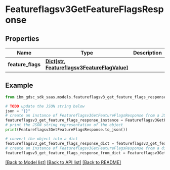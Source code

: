 # Featureflagsv3GetFeatureFlagsResponse


## Properties

Name | Type | Description | Notes
------------ | ------------- | ------------- | -------------
**feature_flags** | [**Dict[str, Featureflagsv3FeatureFlagValue]**](Featureflagsv3FeatureFlagValue.md) |  | [optional] 

## Example

```python
from ibm_gdsc_sdk_saas.models.featureflagsv3_get_feature_flags_response import Featureflagsv3GetFeatureFlagsResponse

# TODO update the JSON string below
json = "{}"
# create an instance of Featureflagsv3GetFeatureFlagsResponse from a JSON string
featureflagsv3_get_feature_flags_response_instance = Featureflagsv3GetFeatureFlagsResponse.from_json(json)
# print the JSON string representation of the object
print(Featureflagsv3GetFeatureFlagsResponse.to_json())

# convert the object into a dict
featureflagsv3_get_feature_flags_response_dict = featureflagsv3_get_feature_flags_response_instance.to_dict()
# create an instance of Featureflagsv3GetFeatureFlagsResponse from a dict
featureflagsv3_get_feature_flags_response_from_dict = Featureflagsv3GetFeatureFlagsResponse.from_dict(featureflagsv3_get_feature_flags_response_dict)
```
[[Back to Model list]](../README.md#documentation-for-models) [[Back to API list]](../README.md#documentation-for-api-endpoints) [[Back to README]](../README.md)


